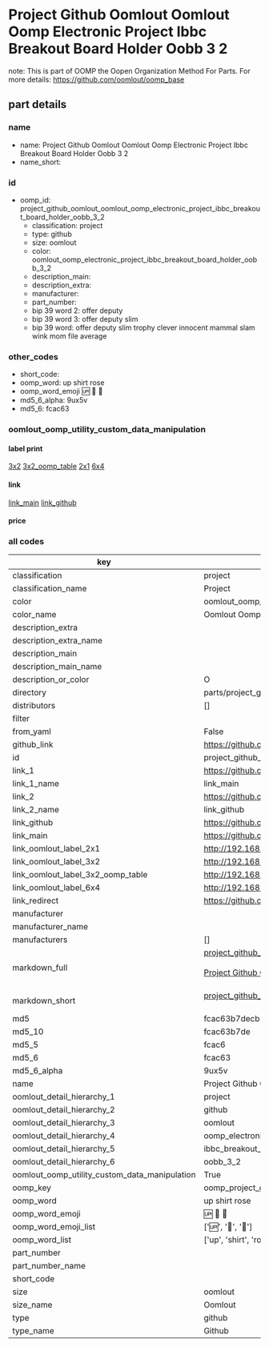 # Project Github Oomlout Oomlout Oomp Electronic Project Ibbc Breakout Board Holder Oobb 3 2  

note: This is part of OOMP the Oopen Organization Method For Parts. For more details: https://github.com/oomlout/oomp_base

##  part details
  







### name
* name: Project Github Oomlout Oomlout Oomp Electronic Project Ibbc Breakout Board Holder Oobb 3 2
* name_short: 
### id
* oomp_id: project_github_oomlout_oomlout_oomp_electronic_project_ibbc_breakout_board_holder_oobb_3_2
  * classification: project
  * type: github
  * size: oomlout
  * color: oomlout_oomp_electronic_project_ibbc_breakout_board_holder_oobb_3_2
  * description_main: 
  * description_extra: 
  * manufacturer: 
  * part_number: 
  * bip 39 word 2: offer deputy
  * bip 39 word 3: offer deputy slim
  * bip 39 word: offer deputy slim trophy clever innocent mammal slam wink mom file average

### other_codes
* short_code: 
* oomp_word: up shirt rose
* oomp_word_emoji :up: :shirt: :rose:
* md5_6_alpha: 9ux5v
* md5_6: fcac63






### oomlout_oomp_utility_custom_data_manipulation
#### label print
[3x2](http://192.168.1.245:1112/?label=oomp%209ux5v)
[3x2_oomp_table](http://192.168.1.108:1112/?label=oomp%209ux5v)
[2x1](http://192.168.1.242:1112/?label=oomp%209ux5v)
[6x4](http://192.168.1.55:1112/?label=oomp%209ux5v)    

#### link

[link_main](https://github.com/oomlout/oomlout_oomp_version_1_messy/tree/main/parts/project_github_oomlout_oomlout_oomp_electronic_project_ibbc_breakout_board_holder_oobb_3_2) [link_github](https://github.com/oomlout/oomlout_oomp_version_1_messy/tree/main/parts/project_github_oomlout_oomlout_oomp_electronic_project_ibbc_breakout_board_holder_oobb_3_2)                             

#### price







### all codes 
| key | value |  
| --- | --- |  
| classification | project |  
| classification_name | Project |  
| color | oomlout_oomp_electronic_project_ibbc_breakout_board_holder_oobb_3_2 |  
| color_name | Oomlout Oomp Electronic Project Ibbc Breakout Board Holder Oobb 3 2 |  
| description_extra |  |  
| description_extra_name |  |  
| description_main |  |  
| description_main_name |  |  
| description_or_color | O  |  
| directory | parts/project_github_oomlout_oomlout_oomp_electronic_project_ibbc_breakout_board_holder_oobb_3_2 |  
| distributors | [] |  
| filter |  |  
| from_yaml | False |  
| github_link | https://github.com/oomlout/oomlout_oomp_part_src/tree/main/parts/project_github_oomlout_oomlout_oomp_electronic_project_ibbc_breakout_board_holder_oobb_3_2 |  
| id | project_github_oomlout_oomlout_oomp_electronic_project_ibbc_breakout_board_holder_oobb_3_2 |  
| link_1 | https://github.com/oomlout/oomlout_oomp_version_1_messy/tree/main/parts/project_github_oomlout_oomlout_oomp_electronic_project_ibbc_breakout_board_holder_oobb_3_2 |  
| link_1_name | link_main |  
| link_2 | https://github.com/oomlout/oomlout_oomp_version_1_messy/tree/main/parts/project_github_oomlout_oomlout_oomp_electronic_project_ibbc_breakout_board_holder_oobb_3_2 |  
| link_2_name | link_github |  
| link_github | https://github.com/oomlout/oomlout_oomp_version_1_messy/tree/main/parts/project_github_oomlout_oomlout_oomp_electronic_project_ibbc_breakout_board_holder_oobb_3_2 |  
| link_main | https://github.com/oomlout/oomlout_oomp_version_1_messy/tree/main/parts/project_github_oomlout_oomlout_oomp_electronic_project_ibbc_breakout_board_holder_oobb_3_2 |  
| link_oomlout_label_2x1 | http://192.168.1.242:1112/?label=oomp%209ux5v |  
| link_oomlout_label_3x2 | http://192.168.1.245:1112/?label=oomp%209ux5v |  
| link_oomlout_label_3x2_oomp_table | http://192.168.1.108:1112/?label=oomp%209ux5v |  
| link_oomlout_label_6x4 | http://192.168.1.55:1112/?label=oomp%209ux5v |  
| link_redirect | https://github.com/oomlout/oomlout_oomp_version_1_messy/tree/main/parts/project_github_oomlout_oomlout_oomp_electronic_project_ibbc_breakout_board_holder_oobb_3_2 |  
| manufacturer |  |  
| manufacturer_name |  |  
| manufacturers | [] |  
| markdown_full | [project_github_oomlout_oomlout_oomp_electronic_project_ibbc_breakout_board_holder_oobb_3_2](none)<br>[](none)<br>[Project Github Oomlout Oomlout Oomp Electronic Project Ibbc Breakout Board Holder Oobb 3 2](none)<br><br> |  
| markdown_short | [project_github_oomlout_oomlout_oomp_electronic_project_ibbc_breakout_board_holder_oobb_3_2](none)<br><br> |  
| md5 | fcac63b7decb10d5d2154e8f978ed4cb |  
| md5_10 | fcac63b7de |  
| md5_5 | fcac6 |  
| md5_6 | fcac63 |  
| md5_6_alpha | 9ux5v |  
| name | Project Github Oomlout Oomlout Oomp Electronic Project Ibbc Breakout Board Holder Oobb 3 2 |  
| oomlout_detail_hierarchy_1 | project |  
| oomlout_detail_hierarchy_2 | github |  
| oomlout_detail_hierarchy_3 | oomlout |  
| oomlout_detail_hierarchy_4 | oomp_electronic_project |  
| oomlout_detail_hierarchy_5 | ibbc_breakout_board_holder |  
| oomlout_detail_hierarchy_6 | oobb_3_2 |  
| oomlout_oomp_utility_custom_data_manipulation | True |  
| oomp_key | oomp_project_github_oomlout_oomlout_oomp_electronic_project_ibbc_breakout_board_holder_oobb_3_2 |  
| oomp_word | up shirt rose |  
| oomp_word_emoji | :up: :shirt: :rose: |  
| oomp_word_emoji_list | [':up:', ':shirt:', ':rose:'] |  
| oomp_word_list | ['up', 'shirt', 'rose'] |  
| part_number |  |  
| part_number_name |  |  
| short_code |  |  
| size | oomlout |  
| size_name | Oomlout |  
| type | github |  
| type_name | Github |  
